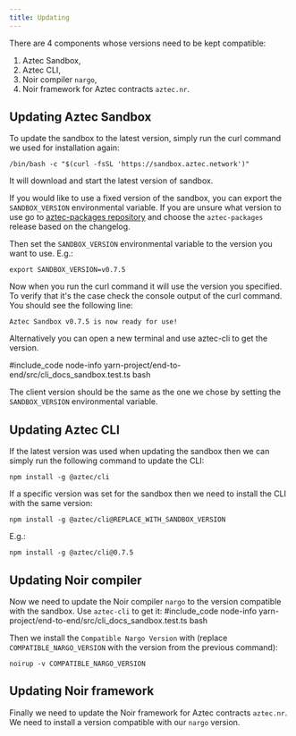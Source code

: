 ```yaml
---
title: Updating
---
```


There are 4 components whose versions need to be kept compatible:
1. Aztec Sandbox,
2. Aztec CLI,
3. Noir compiler `nargo`,
4. Noir framework for Aztec contracts `aztec.nr`.

## Updating Aztec Sandbox
To update the sandbox to the latest version, simply run the curl command we used for installation again:
```shell
/bin/bash -c "$(curl -fsSL 'https://sandbox.aztec.network')"
```

It will download and start the latest version of sandbox.

If you would like to use a fixed version of the sandbox, you can export the `SANDBOX_VERSION` environmental variable.
If you are unsure what version to use go to [aztec-packages repository](https://github.com/AztecProtocol/aztec-packages/releases) and choose the `aztec-packages` release based on the changelog.

Then set the `SANDBOX_VERSION` environmental variable to the version you want to use. E.g.:
```shell
export SANDBOX_VERSION=v0.7.5
```

Now when you run the curl command it will use the version you specified.
To verify that it's the case check the console output of the curl command.
You should see the following line:
```
Aztec Sandbox v0.7.5 is now ready for use!
```

Alternatively you can open a new terminal and use aztec-cli to get the version.

#include_code node-info yarn-project/end-to-end/src/cli_docs_sandbox.test.ts bash

The client version should be the same as the one we chose by setting the `SANDBOX_VERSION` environmental variable.

## Updating Aztec CLI
If the latest version was used when updating the sandbox then we can simply run the following command to update the CLI:
```shell
npm install -g @aztec/cli
```

If a specific version was set for the sandbox then we need to install the CLI with the same version:
```shell
npm install -g @aztec/cli@REPLACE_WITH_SANDBOX_VERSION
```

E.g.:
```shell
npm install -g @aztec/cli@0.7.5
```

## Updating Noir compiler
Now we need to update the Noir compiler `nargo` to the version compatible with the sandbox.
Use `aztec-cli` to get it:
#include_code node-info yarn-project/end-to-end/src/cli_docs_sandbox.test.ts bash

Then we install the `Compatible Nargo Version` with (replace `COMPATIBLE_NARGO_VERSION` with the version from the previous command):
```shell
noirup -v COMPATIBLE_NARGO_VERSION
```

## Updating Noir framework
Finally we need to update the Noir framework for Aztec contracts `aztec.nr`.
We need to install a version compatible with our `nargo` version.